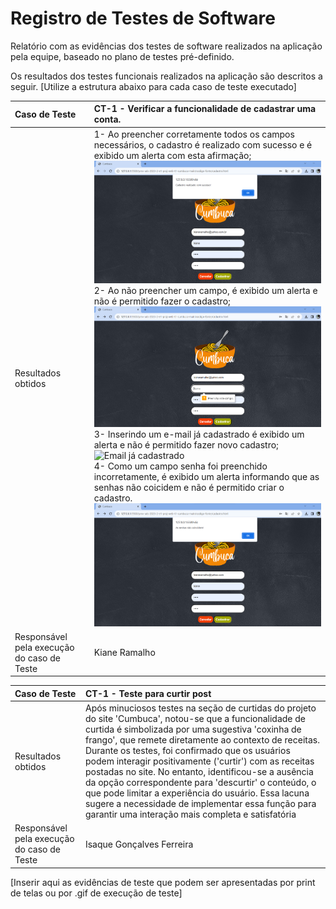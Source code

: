 # Registro de Testes de Software

Relatório com as evidências dos testes de software realizados na aplicação pela equipe, baseado no plano de testes pré-definido.

Os resultados dos testes funcionais realizados na aplicação são descritos a seguir. [Utilize a estrutura abaixo para cada caso de teste executado]

|Caso de Teste    | CT-1 - Verificar a funcionalidade de cadastrar uma conta. |
|:---|:---|
| Resultados obtidos | 1- Ao preencher corretamente todos os campos necessários,  o cadastro é realizado com sucesso e é exibido um alerta com esta afirmação;<br><img src="https://github.com/ICEI-PUC-Minas-PMV-ADS/pmv-ads-2023-2-e1-proj-web-t1-cumbuca/blob/main/documentos/img/Teste%201%20-%20Cadastro%20realizado.png?raw=true" alt="Cadastro realizado"><br> 2- Ao não preencher um campo, é exibido um alerta e não é permitido fazer o cadastro;<br><img src="https://github.com/ICEI-PUC-Minas-PMV-ADS/pmv-ads-2023-2-e1-proj-web-t1-cumbuca/blob/main/documentos/img/Teste%201%20-%20Alerta%20preencha%20este%20campo.png?raw=true" alt="Campo não prenchido"><br> 3- Inserindo um e-mail já cadastrado é exibido um alerta e não é permitido fazer novo cadastro;<br><img src="https://github.com/ICEI-PUC-Minas-PMV-ADS/pmv-ads-2023-2-e1-proj-web-t1-cumbuca/blob/main/documentos/img/Teste%201%20-%20Alerta%20Email%20j%C3%A1%20cadastrado.png?raw=true" alt="Email já cadastrado"><br> 4- Como um campo senha foi preenchido incorretamente, é exibido um alerta informando que as senhas não coicidem e não é permitido criar o cadastro.<img src="https://github.com/ICEI-PUC-Minas-PMV-ADS/pmv-ads-2023-2-e1-proj-web-t1-cumbuca/blob/main/documentos/img/Teste%201%20-%20Alerta%20Senhas%20nao%20coicidem.png?raw=true" alt="Senhas não coicidem"> |
| Responsável pela execução do caso de Teste | Kiane Ramalho |


|Caso de Teste    | CT-1 - Teste para curtir post |
|:---|:---|
| Resultados obtidos | Após minuciosos testes na seção de curtidas do projeto do site 'Cumbuca', notou-se que a funcionalidade de curtida é simbolizada por uma sugestiva 'coxinha de frango', que remete diretamente ao contexto de receitas. Durante os testes, foi confirmado que os usuários podem interagir positivamente ('curtir') com as receitas postadas no site. No entanto, identificou-se a ausência da opção correspondente para 'descurtir' o conteúdo, o que pode limitar a experiência do usuário. Essa lacuna sugere a necessidade de implementar essa função para garantir uma interação mais completa e satisfatória  |
| Responsável pela execução do caso de Teste | Isaque Gonçalves Ferreira |

[Inserir aqui as evidências de teste que podem ser apresentadas por print de telas ou por .gif de execução de teste]
